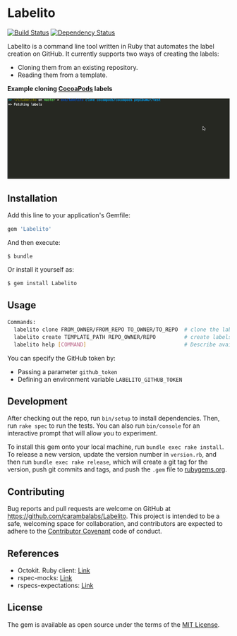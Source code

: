 # Labelito

[![Build Status](https://travis-ci.org/carambalabs/Labelito.svg?branch=master)](https://travis-ci.org/carambalabs/Labelito)
[![Dependency Status](https://gemnasium.com/badges/github.com/carambalabs/Labelito.svg)](https://gemnasium.com/github.com/carambalabs/Labelito)

Labelito is a command line tool written in Ruby that automates the label creation on GitHub. It currently supports two ways of creating the labels:

- Cloning them from an existing repository.
- Reading them from a template.

**Example cloning [CocoaPods](https://cocoapods.org) labels**

![example](assets/example.gif)

## Installation

Add this line to your application's Gemfile:

```ruby
gem 'Labelito'
```

And then execute:

    $ bundle

Or install it yourself as:

    $ gem install Labelito

## Usage

```bash
Commands:
  labelito clone FROM_OWNER/FROM_REPO TO_OWNER/TO_REPO  # clone the labels from an existing repository
  labelito create TEMPLATE_PATH REPO_OWNER/REPO         # create labels on a repository based on a template
  labelito help [COMMAND]                               # Describe available commands or one specific command
```

You can specify the GitHub token by:

- Passing a parameter `github_token`
- Defining an environment variable `LABELITO_GITHUB_TOKEN`


## Development

After checking out the repo, run `bin/setup` to install dependencies. Then, run `rake spec` to run the tests. You can also run `bin/console` for an interactive prompt that will allow you to experiment.

To install this gem onto your local machine, run `bundle exec rake install`. To release a new version, update the version number in `version.rb`, and then run `bundle exec rake release`, which will create a git tag for the version, push git commits and tags, and push the `.gem` file to [rubygems.org](https://rubygems.org).

## Contributing

Bug reports and pull requests are welcome on GitHub at https://github.com/carambalabs/Labelito. This project is intended to be a safe, welcoming space for collaboration, and contributors are expected to adhere to the [Contributor Covenant](http://contributor-covenant.org) code of conduct.

## References

- Octokit. Ruby client: [Link](https://github.com/octokit/octokit.rb)
- rspec-mocks: [Link](http://rspec.info/documentation/3.5/rspec-mocks/)
- rspecs-expectations: [Link](http://rspec.info/documentation/3.5/rspec-expectations/)

## License

The gem is available as open source under the terms of the [MIT License](http://opensource.org/licenses/MIT).

